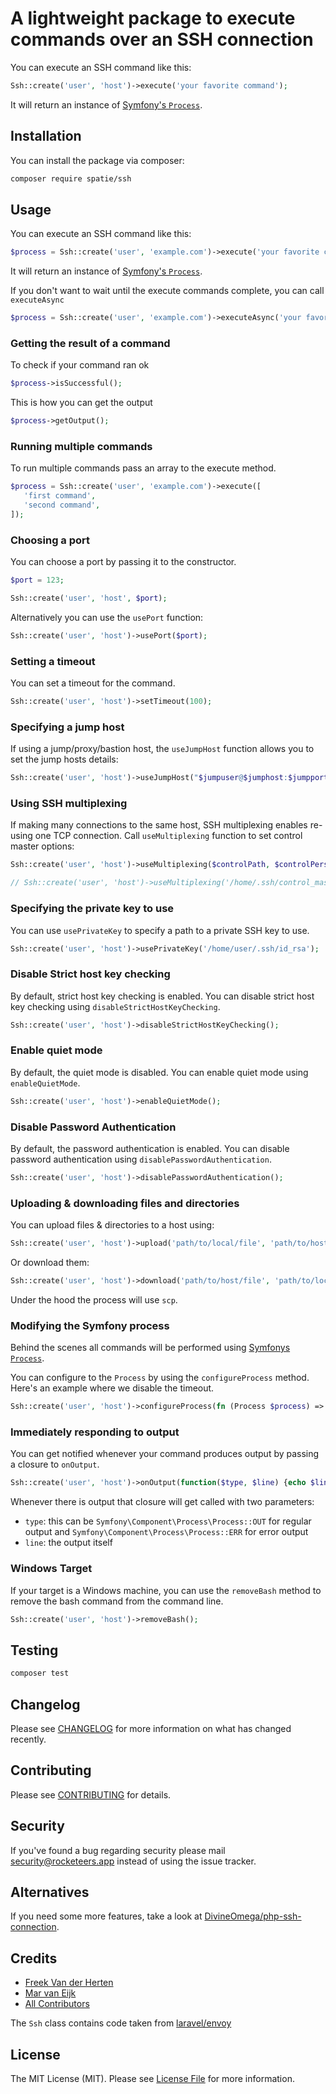# A lightweight package to execute commands over an SSH connection

You can execute an SSH command like this:

```php
Ssh::create('user', 'host')->execute('your favorite command');
```

It will return an instance of [Symfony's `Process`](https://symfony.com/doc/current/components/process.html).

## Installation

You can install the package via composer:

```bash
composer require spatie/ssh
```

## Usage

You can execute an SSH command like this:

```php
$process = Ssh::create('user', 'example.com')->execute('your favorite command');
```

It will return an instance of [Symfony's `Process`](https://symfony.com/doc/current/components/process.html).

If you don't want to wait until the execute commands complete, you can call `executeAsync`

```php
$process = Ssh::create('user', 'example.com')->executeAsync('your favorite command');
```

### Getting the result of a command

To check if your command ran ok

```php
$process->isSuccessful();
```

This is how you can get the output

```php
$process->getOutput();
```

### Running multiple commands

To run multiple commands pass an array to the execute method.

```php
$process = Ssh::create('user', 'example.com')->execute([
   'first command',
   'second command',
]);
```

### Choosing a port

You can choose a port by passing it to the constructor.

```php
$port = 123;

Ssh::create('user', 'host', $port);
```

Alternatively you can use the `usePort` function:

```php
Ssh::create('user', 'host')->usePort($port);
```

### Setting a timeout

You can set a timeout for the command.

```php
Ssh::create('user', 'host')->setTimeout(100);
```

### Specifying a jump host

If using a jump/proxy/bastion host, the `useJumpHost` function allows you to set the jump hosts details:

```php
Ssh::create('user', 'host')->useJumpHost("$jumpuser@$jumphost:$jumpport");
```

### Using SSH multiplexing

If making many connections to the same host, SSH multiplexing enables re-using one TCP connection. Call `useMultiplexing` function to set control master options:

```php
Ssh::create('user', 'host')->useMultiplexing($controlPath, $controlPersist);

// Ssh::create('user', 'host')->useMultiplexing('/home/.ssh/control_masters/%C', '15m');

```

### Specifying the private key to use

You can use `usePrivateKey` to specify a path to a private SSH key to use.

```php
Ssh::create('user', 'host')->usePrivateKey('/home/user/.ssh/id_rsa');
```

### Disable Strict host key checking

By default, strict host key checking is enabled. You can disable strict host key checking using `disableStrictHostKeyChecking`.

```php
Ssh::create('user', 'host')->disableStrictHostKeyChecking();
```

### Enable quiet mode

By default, the quiet mode is disabled. You can enable quiet mode using `enableQuietMode`.

```php
Ssh::create('user', 'host')->enableQuietMode();
```

### Disable Password Authentication

By default, the password authentication is enabled. You can disable password authentication using `disablePasswordAuthentication`.

```php
Ssh::create('user', 'host')->disablePasswordAuthentication();
```

### Uploading & downloading files and directories

You can upload files & directories to a host using:

```php
Ssh::create('user', 'host')->upload('path/to/local/file', 'path/to/host/file');
```

Or download them:

```php
Ssh::create('user', 'host')->download('path/to/host/file', 'path/to/local/file');
```

Under the hood the process will use `scp`.

### Modifying the Symfony process

Behind the scenes all commands will be performed using [Symfonys `Process`](https://symfony.com/doc/current/components/process.html).

You can configure to the `Process` by using the `configureProcess` method. Here's an example where we disable the timeout.

```php
Ssh::create('user', 'host')->configureProcess(fn (Process $process) => $process->setTimeout(null));
```

### Immediately responding to output

You can get notified whenever your command produces output by passing a closure to `onOutput`.

```php
Ssh::create('user', 'host')->onOutput(function($type, $line) {echo $line;})->execute('whoami');
```

Whenever there is output that closure will get called with two parameters:

-   `type`: this can be `Symfony\Component\Process\Process::OUT` for regular output and `Symfony\Component\Process\Process::ERR` for error output
-   `line`: the output itself

### Windows Target

If your target is a Windows machine, you can use the `removeBash` method to remove the bash command from the command line.

```php
Ssh::create('user', 'host')->removeBash();
```

## Testing

```bash
composer test
```

## Changelog

Please see [CHANGELOG](CHANGELOG.md) for more information on what has changed recently.

## Contributing

Please see [CONTRIBUTING](https://github.com/spatie/.github/blob/main/CONTRIBUTING.md) for details.

## Security

If you've found a bug regarding security please mail [security@rocketeers.app](mailto:security@rocketeers.app) instead of using the issue tracker.

## Alternatives

If you need some more features, take a look at [DivineOmega/php-ssh-connection](https://github.com/DivineOmega/php-ssh-connection).

## Credits

-   [Freek Van der Herten](https://github.com/freekmurze)
-   [Mar van Eijk](https://github.com/markvaneijk)
-   [All Contributors](../../contributors)

The `Ssh` class contains code taken from [laravel/envoy](https://laravel.com/docs/6.x/envoy)

## License

The MIT License (MIT). Please see [License File](LICENSE.md) for more information.
